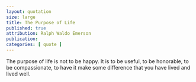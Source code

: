 ```yaml
---
layout: quotation
size: large
title: The Purpose of Life
published: true
attribution: Ralph Waldo Emerson
publication: 
categories: [ quote ]
---
```


The purpose of life is not to be happy. It is to be useful, to be 
honorable, to be compassionate, to have it make some difference that 
you have lived and lived well.